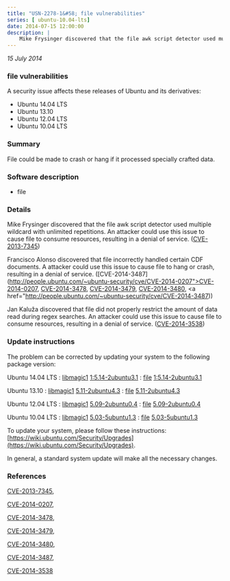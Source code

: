 ```yaml
---
title: "USN-2278-1&#58; file vulnerabilities"
series: [ ubuntu-10.04-lts]
date: 2014-07-15 12:00:00
description: |
    Mike Frysinger discovered that the file awk script detector used multiple wildcard with unlimited repetitions. An attacker could use this issue to cause file to consume resources, resulting in a denial of service. ([CVE-2013-7345](http://people.ubuntu.com/~ubuntu-security/cve/CVE-2013-7345))
--- 
```

 
 

*15 July 2014*

### file vulnerabilities

A security issue affects these releases of Ubuntu and its derivatives:

* Ubuntu 14.04 LTS
* Ubuntu 13.10
* Ubuntu 12.04 LTS
* Ubuntu 10.04 LTS

### Summary

File could be made to crash or hang if it processed specially crafted data. 

### Software description

* file 

### Details

Mike Frysinger discovered that the file awk script detector used multiple wildcard with unlimited repetitions. An attacker could use this issue to cause file to consume resources, resulting in a denial of service. ([CVE-2013-7345](http://people.ubuntu.com/~ubuntu-security/cve/CVE-2013-7345))

Francisco Alonso discovered that file incorrectly handled certain CDF documents. A attacker could use this issue to cause file to hang or crash, resulting in a denial of service. ([CVE-2014-3487](http://people.ubuntu.com/~ubuntu-security/cve/CVE-2014-0207">CVE-2014-0207</a>, <a href="http://people.ubuntu.com/~ubuntu-security/cve/CVE-2014-3478">CVE-2014-3478</a>, <a href="http://people.ubuntu.com/~ubuntu-security/cve/CVE-2014-3479">CVE-2014-3479</a>, <a href="http://people.ubuntu.com/~ubuntu-security/cve/CVE-2014-3480">CVE-2014-3480</a>, <a href="http://people.ubuntu.com/~ubuntu-security/cve/CVE-2014-3487))

Jan Kaluža discovered that file did not properly restrict the amount of data read during regex searches. An attacker could use this issue to cause file to consume resources, resulting in a denial of service. ([CVE-2014-3538](http://people.ubuntu.com/~ubuntu-security/cve/CVE-2014-3538)) 

### Update instructions

The problem can be corrected by updating your system to the following package version:

Ubuntu 14.04 LTS
 : [libmagic1](https://launchpad.net/ubuntu/+source/file) <span> [1:5.14-2ubuntu3.1](https://launchpad.net/ubuntu/+source/file/1:5.14-2ubuntu3.1) </span> 
 : [file](https://launchpad.net/ubuntu/+source/file) <span> [1:5.14-2ubuntu3.1](https://launchpad.net/ubuntu/+source/file/1:5.14-2ubuntu3.1) </span> 

Ubuntu 13.10
 : [libmagic1](https://launchpad.net/ubuntu/+source/file) <span> [5.11-2ubuntu4.3](https://launchpad.net/ubuntu/+source/file/5.11-2ubuntu4.3) </span> 
 : [file](https://launchpad.net/ubuntu/+source/file) <span> [5.11-2ubuntu4.3](https://launchpad.net/ubuntu/+source/file/5.11-2ubuntu4.3) </span> 

Ubuntu 12.04 LTS
 : [libmagic1](https://launchpad.net/ubuntu/+source/file) <span> [5.09-2ubuntu0.4](https://launchpad.net/ubuntu/+source/file/5.09-2ubuntu0.4) </span> 
 : [file](https://launchpad.net/ubuntu/+source/file) <span> [5.09-2ubuntu0.4](https://launchpad.net/ubuntu/+source/file/5.09-2ubuntu0.4) </span> 

Ubuntu 10.04 LTS
 : [libmagic1](https://launchpad.net/ubuntu/+source/file) <span> [5.03-5ubuntu1.3](https://launchpad.net/ubuntu/+source/file/5.03-5ubuntu1.3) </span> 
 : [file](https://launchpad.net/ubuntu/+source/file) <span> [5.03-5ubuntu1.3](https://launchpad.net/ubuntu/+source/file/5.03-5ubuntu1.3) </span> 

To update your system, please follow these instructions: [https://wiki.ubuntu.com/Security/Upgrades](https://wiki.ubuntu.com/Security/Upgrades).

In general, a standard system update will make all the necessary changes. 

### References

 
 [CVE-2013-7345](http://people.ubuntu.com/~ubuntu-security/cve/CVE-2013-7345), 

 [CVE-2014-0207](http://people.ubuntu.com/~ubuntu-security/cve/CVE-2014-0207), 

 [CVE-2014-3478](http://people.ubuntu.com/~ubuntu-security/cve/CVE-2014-3478), 

 [CVE-2014-3479](http://people.ubuntu.com/~ubuntu-security/cve/CVE-2014-3479), 

 [CVE-2014-3480](http://people.ubuntu.com/~ubuntu-security/cve/CVE-2014-3480), 

 [CVE-2014-3487](http://people.ubuntu.com/~ubuntu-security/cve/CVE-2014-3487), 

 [CVE-2014-3538](http://people.ubuntu.com/~ubuntu-security/cve/CVE-2014-3538)
 

